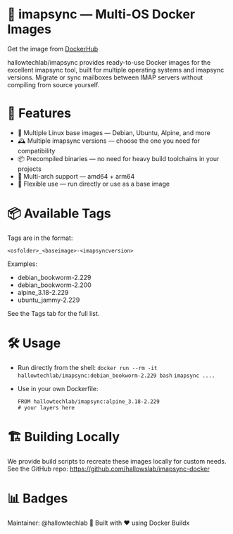 # 📨 imapsync — Multi-OS Docker Images
  Get the image from [DockerHub](https://hub.docker.com/r/hallowtechlab/imapsync)

  hallowtechlab/imapsync provides ready-to-use Docker images for the excellent imapsync tool, built for multiple operating systems and imapsync versions.
  Migrate or sync mailboxes between IMAP servers without compiling from source yourself.

# 🚀 Features

- 🐧 Multiple Linux base images — Debian, Ubuntu, Alpine, and more
- 🕰 Multiple imapsync versions — choose the one you need for compatibility
- 📦 Precompiled binaries — no need for heavy build toolchains in your projects
- 🔄 Multi-arch support — amd64 + arm64
- 🧩 Flexible use — run directly or use as a base image

# 📦 Available Tags

Tags are in the format:

`<osfolder>_<baseimage>-<imapsyncversion>`


Examples:
- debian_bookworm-2.229
- debian_bookworm-2.200
- alpine_3.18-2.229
- ubuntu_jammy-2.229

See the Tags tab for the full list.

# 🛠 Usage

- Run directly from the shell:
  `docker run --rm -it hallowtechlab/imapsync:debian_bookworm-2.229 bash`
  `imapsync ....`


- Use in your own Dockerfile:
  ```
  FROM hallowtechlab/imapsync:alpine_3.18-2.229
  # your layers here
  ```

# 🏗 Building Locally

We provide build scripts to recreate these images locally for custom needs.
See the GitHub repo: https://github.com/hallowslab/imapsync-docker

# 📊 Badges






Maintainer: @hallowtechlab
🐳 Built with ❤️ using Docker Buildx